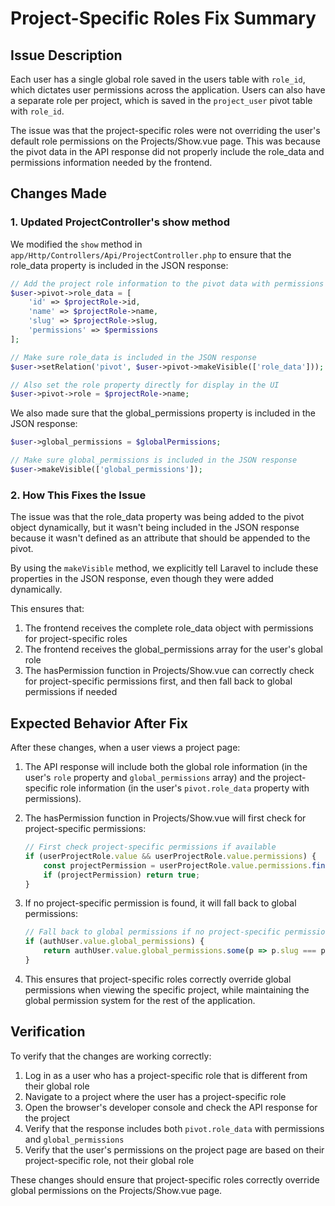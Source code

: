 # Project-Specific Roles Fix Summary

## Issue Description

Each user has a single global role saved in the users table with `role_id`, which dictates user permissions across the application. Users can also have a separate role per project, which is saved in the `project_user` pivot table with `role_id`.

The issue was that the project-specific roles were not overriding the user's default role permissions on the Projects/Show.vue page. This was because the pivot data in the API response did not properly include the role_data and permissions information needed by the frontend.

## Changes Made

### 1. Updated ProjectController's show method

We modified the `show` method in `app/Http/Controllers/Api/ProjectController.php` to ensure that the role_data property is included in the JSON response:

```php
// Add the project role information to the pivot data with permissions included
$user->pivot->role_data = [
    'id' => $projectRole->id,
    'name' => $projectRole->name,
    'slug' => $projectRole->slug,
    'permissions' => $permissions
];

// Make sure role_data is included in the JSON response
$user->setRelation('pivot', $user->pivot->makeVisible(['role_data']));

// Also set the role property directly for display in the UI
$user->pivot->role = $projectRole->name;
```

We also made sure that the global_permissions property is included in the JSON response:

```php
$user->global_permissions = $globalPermissions;

// Make sure global_permissions is included in the JSON response
$user->makeVisible(['global_permissions']);
```

### 2. How This Fixes the Issue

The issue was that the role_data property was being added to the pivot object dynamically, but it wasn't being included in the JSON response because it wasn't defined as an attribute that should be appended to the pivot.

By using the `makeVisible` method, we explicitly tell Laravel to include these properties in the JSON response, even though they were added dynamically.

This ensures that:

1. The frontend receives the complete role_data object with permissions for project-specific roles
2. The frontend receives the global_permissions array for the user's global role
3. The hasPermission function in Projects/Show.vue can correctly check for project-specific permissions first, and then fall back to global permissions if needed

## Expected Behavior After Fix

After these changes, when a user views a project page:

1. The API response will include both the global role information (in the user's `role` property and `global_permissions` array) and the project-specific role information (in the user's `pivot.role_data` property with permissions).

2. The hasPermission function in Projects/Show.vue will first check for project-specific permissions:
   ```javascript
   // First check project-specific permissions if available
   if (userProjectRole.value && userProjectRole.value.permissions) {
       const projectPermission = userProjectRole.value.permissions.find(p => p.slug === permissionSlug);
       if (projectPermission) return true;
   }
   ```

3. If no project-specific permission is found, it will fall back to global permissions:
   ```javascript
   // Fall back to global permissions if no project-specific permission found
   if (authUser.value.global_permissions) {
       return authUser.value.global_permissions.some(p => p.slug === permissionSlug);
   }
   ```

4. This ensures that project-specific roles correctly override global permissions when viewing the specific project, while maintaining the global permission system for the rest of the application.

## Verification

To verify that the changes are working correctly:

1. Log in as a user who has a project-specific role that is different from their global role
2. Navigate to a project where the user has a project-specific role
3. Open the browser's developer console and check the API response for the project
4. Verify that the response includes both `pivot.role_data` with permissions and `global_permissions`
5. Verify that the user's permissions on the project page are based on their project-specific role, not their global role

These changes should ensure that project-specific roles correctly override global permissions on the Projects/Show.vue page.
